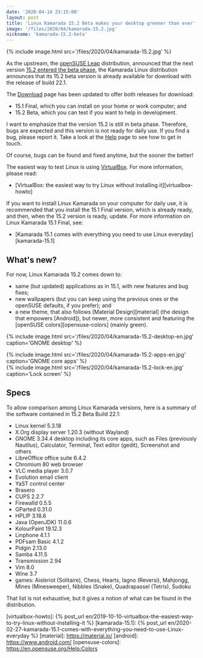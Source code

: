 ```yaml
---
date: '2020-04-14 23:15:00'
layout: post
title: 'Linux Kamarada 15.2 Beta makes your desktop greener than ever'
image: '/files/2020/04/kamarada-15.2.jpg'
nickname: 'kamarada-15.2-beta'
---
```


{% include image.html src='/files/2020/04/kamarada-15.2.jpg' %}

As the upstream, the [openSUSE Leap][opensuse-leap] distribution, announced that the next version [15.2 entered the beta phase][leap-15.2-beta], the Kamarada Linux distribution announces that its 15.2 beta version is already available for download with the release of build 22.1.

<!--more-->

The [Download] page has been updated to offer both releases for download:

- 15.1 Final, which you can install on your home or work computer; and
- 15.2 Beta, which you can test if you want to help in development.

I want to emphasize that the version 15.2 is still in beta phase. Therefore, bugs are expected and this version is not ready for daily use. If you find a bug, please report it. Take a look at the [Help] page to see how to get in touch.

Of course, bugs can be found and fixed anytime, but the sooner the better!

The easiest way to test Linux is using [VirtualBox]. For more information, please read:

- [VirtualBox: the easiest way to try Linux without installing it][virtualbox-howto]

If you want to install Linux Kamarada on your computer for daily use, it is recommended that you install the 15.1 Final version, which is already ready, and then, when the 15.2 version is ready, update. For more information on Linux Kamarada 15.1 Final, see:

- [Kamarada 15.1 comes with everything you need to use Linux everyday][kamarada-15.1]

## What's new?

For now, Linux Kamarada 15.2 comes down to:

- same (but updated) applications as in 15.1, with new features and bug fixes;
- new wallpapers (but you can keep using the previous ones or the openSUSE defaults, if you prefer); and
- a new theme, that also follows [Material Design][material] (the design that empowers [Android]), but newer, more consistent and featuring the [openSUSE colors][opensuse-colors] (mainly green).

{% include image.html src='/files/2020/04/kamarada-15.2-desktop-en.jpg' caption='GNOME desktop' %}

<div class="row">
    <div class="col-md">
        {% include image.html src='/files/2020/04/kamarada-15.2-apps-en.jpg' caption='GNOME core apps' %}
    </div>
    <div class="col-md">
        {% include image.html src='/files/2020/04/kamarada-15.2-lock-en.jpg' caption='Lock screen' %}
    </div>
</div>

## Specs

To allow comparison among Linux Kamarada versions, here is a summary of the software contained in 15.2 Beta Build 22.1:

- Linux kernel 5.3.18
- X.Org display server 1.20.3 (without Wayland)
- GNOME 3.34.4 desktop including its core apps, such as Files (previously Nautilus), Calculator, Terminal, Text editor (gedit), Screenshot and others
- LibreOffice office suite 6.4.2
- Chromium 80 web browser
- VLC media player 3.0.7
- Evolution email client
- YaST control center
- Brasero
- CUPS 2.2.7
- Firewalld 0.5.5
- GParted 0.31.0
- HPLIP 3.18.6
- Java (OpenJDK) 11.0.6
- KolourPaint 19.12.3
- Linphone 4.1.1
- PDFsam Basic 4.1.2
- Pidgin 2.13.0
- Samba 4.11.5
- Transmission 2.94
- Vim 8.0
- Wine 3.7
- games: Aisleriot (Solitaire), Chess, Hearts, Iagno (Reversi), Mahjongg, Mines (Minesweeper), Nibbles (Snake), Quadrapassel (Tetris), Sudoku

That list is not exhaustive, but it gives a notion of what can be found in the distribution.

[opensuse-leap]:    https://www.opensuse.org/
[leap-15.2-beta]:   https://news.opensuse.org/2020/02/25/leap-15-2-enters-beta-builds-phase/
[download]:         /en/download
[beta]:             https://en.wikipedia.org/wiki/Software_release_life_cycle#Beta
[help]:             /en/help
[virtualbox]:       https://www.virtualbox.org/
[virtualbox-howto]: {% post_url en/2019-10-10-virtualbox-the-easiest-way-to-try-linux-without-installing-it %}
[kamarada-15.1]:    {% post_url en/2020-02-27-kamarada-15.1-comes-with-everything-you-need-to-use-Linux-everyday %}
[material]:         https://material.io/
[android]:          https://www.android.com/
[opensuse-colors]:  https://en.opensuse.org/Help:Colors
